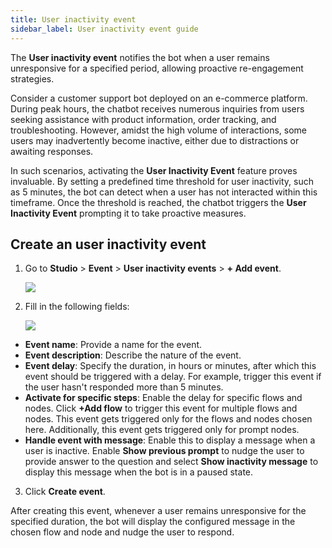 ```yaml
---
title: User inactivity event
sidebar_label: User inactivity event guide
---
```


The **User inactivity event** notifies the bot when a user remains unresponsive for a specified period, allowing proactive re-engagement strategies.

Consider a customer support bot deployed on an e-commerce platform. During peak hours, the chatbot receives numerous inquiries from users seeking assistance with product information, order tracking, and troubleshooting. However, amidst the high volume of interactions, some users may inadvertently become inactive, either due to distractions or awaiting responses.

In such scenarios, activating the **User Inactivity Event** feature proves invaluable. By setting a predefined time threshold for user inactivity, such as 5 minutes, the bot can detect when a user has not interacted within this timeframe. Once the threshold is reached, the chatbot triggers the **User Inactivity Event** prompting it to take proactive measures.

## Create an user inactivity event

1. Go to **Studio** > **Event** > **User inactivity events** > **+ Add event**.

   ![](https://i.imgur.com/Wgt0EyH.png)

2. Fill in the following fields:

   ![](https://i.imgur.com/5fRRFmI.png)

* **Event name**: Provide a name for the event.
* **Event description**: Describe the nature of the event.
* **Event delay**: Specify the duration, in hours or minutes, after which this event should be triggered with a delay. For example, trigger this event if the user hasn't responded more than 5 minutes.
* **Activate for specific steps**: Enable the delay for specific flows and nodes. Click **+Add flow** to trigger this event for multiple flows and nodes. This event gets triggered only for the flows and nodes chosen here. Additionally, this event gets triggered only for prompt nodes. 
* **Handle event with message**: Enable this to display a message when a user is inactive. Enable **Show previous prompt**  to nudge the user to provide answer to the question and select **Show inactivity message** to display this message when the bot is in a paused state.
3. Click **Create event**.

After creating this event, whenever a user remains unresponsive for the specified duration, the bot will display the configured message in the chosen flow and node and nudge the user to respond.